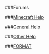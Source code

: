 ###Forums

###[Minecraft Help](https://github.com/ViperRage/Forum/blob/master/MinecraftRelated.md "https://github.com/ViperRage/Forum/blob/master/MinecraftRelated.md")

###[General Help](https://github.com/ViperRage/Forum/blob/master/GeneralRelated.md "https://github.com/ViperRage/Forum/blob/master/GeneralRelated.md")

###[Other Help](https://github.com/ViperRage/Forum/blob/master/OtherRelated.md "https://github.com/ViperRage/Forum/blob/master/OtherRelated.md")

###[FORMAT](https://github.com/ViperRage/Forum/blob/master/Format.md "https://github.com/ViperRage/Forum/blob/master/Format.md")
